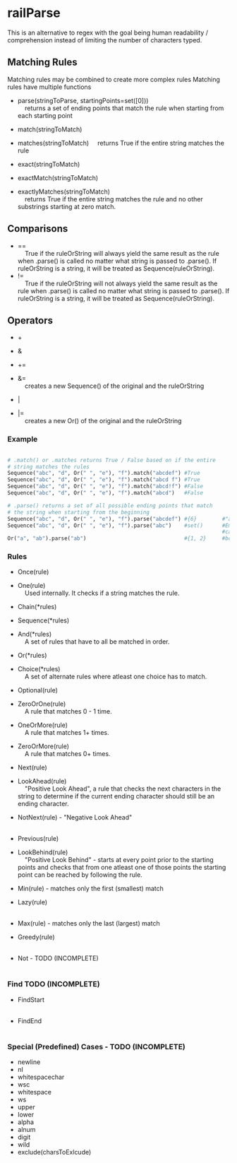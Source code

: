 # railParse
This is an alternative to regex with the goal being human readability / comprehension instead of limiting the number of characters typed.

## Matching Rules
Matching rules may be combined to create more complex rules
Matching rules have multiple functions

* parse(stringToParse, startingPoints=set([0]))<br>
&nbsp;&nbsp;&nbsp;&nbsp;returns a set of ending points that match the rule when starting from each starting point
   
* match(stringToMatch)<br>
* matches(stringToMatch)
&nbsp;&nbsp;&nbsp;&nbsp;returns True if the entire string matches the rule
   
   
* exact(stringToMatch) 
* exactMatch(stringToMatch)
* exactlyMatches(stringToMatch)
<br>&nbsp;&nbsp;&nbsp;&nbsp;returns True if the entire string matches the rule and no other substrings starting at zero match.
   
## Comparisons
   * == 
     <br>&nbsp;&nbsp;&nbsp;&nbsp;True if the ruleOrString will always yield the same result as the rule when .parse() is called no matter what string is passed to .parse(). If ruleOrString is a string, it will be treated as Sequence(ruleOrString).
   * != 
   <br>&nbsp;&nbsp;&nbsp;&nbsp;True if the ruleOrString will not always yield the same result as the rule when .parse() is called no matter what string is passed to .parse(). If ruleOrString is a string, it will be treated as Sequence(ruleOrString).
   
   
## Operators  
   * \+
   * &
   * +=
   * &=
   <br>&nbsp;&nbsp;&nbsp;&nbsp;creates a new Sequence() of the original and the ruleOrString
   
   * |
   * |=
   <br>&nbsp;&nbsp;&nbsp;&nbsp;creates a new Or() of the original and the ruleOrString
   
   
   
### Example
```python

# .match() or .matches returns True / False based on if the entire
# string matches the rules
Sequence("abc", "d", Or(" ", "e"), "f").match("abcdef") #True
Sequence("abc", "d", Or(" ", "e"), "f").match("abcd f") #True
Sequence("abc", "d", Or(" ", "e"), "f").match("abcd!f") #False
Sequence("abc", "d", Or(" ", "e"), "f").match("abcd")   #False

# .parse() returns a set of all possible ending points that match
# the string when starting from the beginning
Sequence("abc", "d", Or(" ", "e"), "f").parse("abcdef") #{6}        #"abcdef" can be found once in "abcdef"
Sequence("abc", "d", Or(" ", "e"), "f").parse("abc")    #set()      #Empty set, neither "abcdef" nor "abcd f"
                                                                    #can be found in "abc"
Or("a", "ab").parse("ab")                               #{1, 2}     #both "a" and "ab" can be found in "ab"
```
### Rules
* Once(rule)
* One(rule)
<br>&nbsp;&nbsp;&nbsp;&nbsp;Used internally. It checks if a string matches the rule.


* Chain(\*rules)
* Sequence(\*rules)
* And(\*rules)
<br>&nbsp;&nbsp;&nbsp;&nbsp;A set of rules that have to all be matched in order.


* Or(\*rules)
* Choice(\*rules)
<br>&nbsp;&nbsp;&nbsp;&nbsp;A set of alternate rules where atleast one choice has to match.


* Optional(rule)
* ZeroOrOne(rule)
<br>&nbsp;&nbsp;&nbsp;&nbsp;A rule that matches 0 - 1 time.


* OneOrMore(rule)
<br>&nbsp;&nbsp;&nbsp;&nbsp;A rule that matches 1+ times.


* ZeroOrMore(rule)
<br>&nbsp;&nbsp;&nbsp;&nbsp;A rule that matches 0+ times.


* Next(rule)
* LookAhead(rule)
<br>&nbsp;&nbsp;&nbsp;&nbsp;"Positive Look Ahead", a rule that checks the next characters in the string to determine if the current ending character should still be an ending character.


* NotNext(rule) - "Negative Look Ahead"
<br>&nbsp;&nbsp;&nbsp;&nbsp;


* Previous(rule)
* LookBehind(rule)
<br>&nbsp;&nbsp;&nbsp;&nbsp;"Positive Look Behind" - starts at every point prior to the starting points and checks that from one atleast one of those points the starting point can be reached by following the rule.


* Min(rule) - matches only the first (smallest) match
* Lazy(rule)
<br>&nbsp;&nbsp;&nbsp;&nbsp;


* Max(rule) - matches only the last (largest) match
* Greedy(rule)
<br>&nbsp;&nbsp;&nbsp;&nbsp;


* Not - TODO (INCOMPLETE)
<br>&nbsp;&nbsp;&nbsp;&nbsp;

### Find TODO (INCOMPLETE)
* FindStart
<br>&nbsp;&nbsp;&nbsp;&nbsp;


* FindEnd
<br>&nbsp;&nbsp;&nbsp;&nbsp;
### Special (Predefined) Cases - TODO (INCOMPLETE)
* newline
* nl
* whitespacechar
* wsc
* whitespace
* ws
* upper
* lower
* alpha
* alnum
* digit
* wild
* exclude(charsToExlcude)
